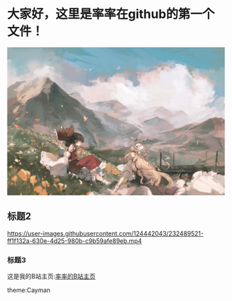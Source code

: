# 大家好，这里是率率在github的第一个文件！
![这是图片](https://github.com/Marshall020830/marshall-2023.io/blob/main/pictures/%E5%A3%81%E7%BA%B8.jpg "Gensokyo")
## 标题2

https://user-images.githubusercontent.com/124442043/232489521-ff1f132a-630e-4d25-980b-c9b59afe89eb.mp4

### 标题3
这是我的B站主页:[率率的B站主页](https://space.bilibili.com/388957500?spm_id_from=333.976.0.0)


theme:Cayman
